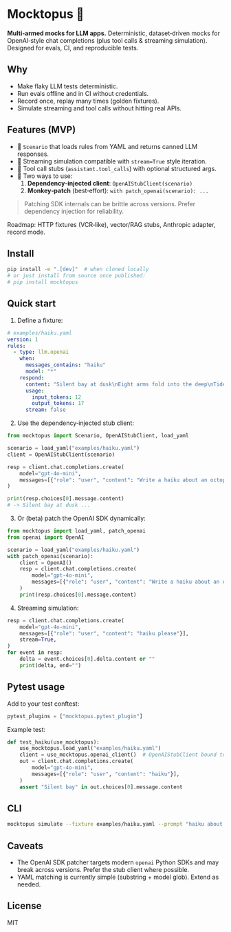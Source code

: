 # Mocktopus 🐙

**Multi‑armed mocks for LLM apps.** Deterministic, dataset‑driven mocks for OpenAI‑style chat
completions (plus tool calls & streaming simulation). Designed for evals, CI, and reproducible tests.

## Why
- Make flaky LLM tests deterministic.
- Run evals offline and in CI without credentials.
- Record once, replay many times (golden fixtures).
- Simulate streaming and tool calls without hitting real APIs.

## Features (MVP)
- 🧪 `Scenario` that loads rules from YAML and returns canned LLM responses.
- 🧵 Streaming simulation compatible with `stream=True` style iteration.
- 🧰 Tool call stubs (`assistant.tool_calls`) with optional structured args.
- 🧩 Two ways to use:
  1. **Dependency‑injected client**: `OpenAIStubClient(scenario)`
  2. **Monkey‑patch** (best‑effort): `with patch_openai(scenario): ...`

> Patching SDK internals can be brittle across versions. Prefer dependency injection for reliability.

Roadmap: HTTP fixtures (VCR‑like), vector/RAG stubs, Anthropic adapter, record mode.

## Install
```bash
pip install -e ".[dev]"  # when cloned locally
# or just install from source once published:
# pip install mocktopus
```

## Quick start

1) Define a fixture:

```yaml
# examples/haiku.yaml
version: 1
rules:
  - type: llm.openai
    when:
      messages_contains: "haiku"
      model: "*"
    respond:
      content: "Silent bay at dusk\nEight arms fold into the deep\nTides keep time for stars."
      usage:
        input_tokens: 12
        output_tokens: 17
      stream: false
```

2) Use the dependency‑injected stub client:

```python
from mocktopus import Scenario, OpenAIStubClient, load_yaml

scenario = load_yaml("examples/haiku.yaml")
client = OpenAIStubClient(scenario)

resp = client.chat.completions.create(
    model="gpt-4o-mini",
    messages=[{"role": "user", "content": "Write a haiku about an octopus"}],
)

print(resp.choices[0].message.content)
# -> Silent bay at dusk ...
```

3) Or (beta) patch the OpenAI SDK dynamically:

```python
from mocktopus import load_yaml, patch_openai
from openai import OpenAI

scenario = load_yaml("examples/haiku.yaml")
with patch_openai(scenario):
    client = OpenAI()
    resp = client.chat.completions.create(
        model="gpt-4o-mini",
        messages=[{"role": "user", "content": "Write a haiku about an octopus"}],
    )
    print(resp.choices[0].message.content)
```

4) Streaming simulation:

```python
resp = client.chat.completions.create(
    model="gpt-4o-mini",
    messages=[{"role": "user", "content": "haiku please"}],
    stream=True,
)
for event in resp:
    delta = event.choices[0].delta.content or ""
    print(delta, end="")
```

## Pytest usage

Add to your test conftest:
```python
pytest_plugins = ["mocktopus.pytest_plugin"]
```

Example test:
```python
def test_haiku(use_mocktopus):
    use_mocktopus.load_yaml("examples/haiku.yaml")
    client = use_mocktopus.openai_client()  # OpenAIStubClient bound to the scenario
    out = client.chat.completions.create(
        model="gpt-4o-mini",
        messages=[{"role": "user", "content": "haiku"}],
    )
    assert "Silent bay" in out.choices[0].message.content
```

## CLI

```bash
mocktopus simulate --fixture examples/haiku.yaml --prompt "haiku about octopus"
```

## Caveats
- The OpenAI SDK patcher targets modern `openai` Python SDKs and may break across versions. Prefer the stub client where possible.
- YAML matching is currently simple (substring + model glob). Extend as needed.

## License
MIT
